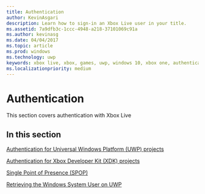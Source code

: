 ```yaml
---
title: Authentication
author: KevinAsgari
description: Learn how to sign-in an Xbox Live user in your title.
ms.assetid: 7a9dfb3c-1ccc-4948-a218-37101069c91a
ms.author: kevinasg
ms.date: 04/04/2017
ms.topic: article
ms.prod: windows
ms.technology: uwp
keywords: xbox live, xbox, games, uwp, windows 10, xbox one, authentication, sign-in
ms.localizationpriority: medium
---
```


# Authentication

This section covers authentication with Xbox Live

## In this section

[Authentication for Universal Windows Platform (UWP) projects](authentication-for-UWP-projects.md)

[Authentication for Xbox Developer Kit (XDK) projects](authentication-for-XDK-projects.md)

[Single Point of Presence (SPOP)](single-point-of-presence.md)

[Retrieving the Windows System User on UWP](retrieving-windows-system-user-on-UWP.md)
